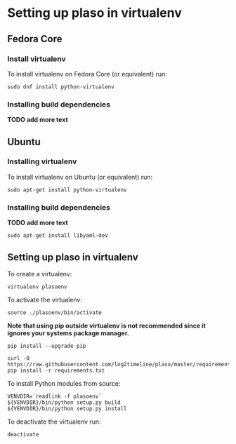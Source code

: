 # Setting up plaso in virtualenv

## Fedora Core

### Install virtualenv

To install virtualenv on Fedora Core (or equivalent) run:
```
sudo dnf install python-virtualenv
```

### Installing build dependencies

**TODO add more text**

## Ubuntu

### Installing virtualenv

To install virtualenv on Ubuntu (or equivalent) run:
```
sudo apt-get install python-virtualenv
```

### Installing build dependencies

**TODO add more text**
```
sudo apt-get install libyaml-dev
```

## Setting up plaso in virtualenv

To create a virtualenv:
```
virtualenv plasoenv
```

To activate the virtualenv:
```
source ./plasoenv/bin/activate
```

**Note that using pip outside virtualenv is not recommended since it ignores your systems package manager.**

```
pip install --upgrade pip
```

```
curl -O https://raw.githubusercontent.com/log2timeline/plaso/master/requirements.txt
pip install -r requirements.txt
```

To install Python modules from source:
```
VENVDIR=`readlink -f plasoenv`
${VENVDIR}/bin/python setup.py build
${VENVDIR}/bin/python setup.py install
```

To deactivate the virtualenv run:
```
deactivate
```
